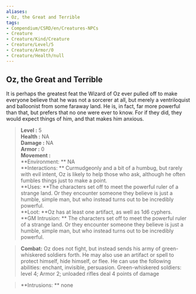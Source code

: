 ```yaml
---
aliases:
- Oz, the Great and Terrible
tags:
- Compendium/CSRD/en/Creatures-NPCs
- Creature
- Creature/Kind/Creature
- Creature/Level/5
- Creature/Armor/0
- Creature/Health/null
---
```


  
## Oz, the Great and Terrible  
It is perhaps the greatest feat the Wizard of Oz ever pulled off to make everyone believe that he was not a sorcerer at all, but merely a ventriloquist and balloonist from some faraway land. He is, in fact, far more powerful than that, but prefers that no one were ever to know. For if they did, they would expect things of him, and that makes him anxious.  

  
> **Level :** 5  
> **Health :** NA  
> **Damage :** NA  
> **Armor :** 0  
> **Movement :**   
> **Environment: ** NA  
> **Interactions: ** Curmudgeonly and a bit of a humbug, but rarely with evil intent, Oz is likely to help those who ask, although he often fumbles things just to make a point.  
> **Uses: **The characters set off to meet the powerful ruler of a strange land. Or they encounter someone they believe is just a humble, simple man, but who instead turns out to be incredibly powerful.  
> **Loot: **Oz has at least one artifact, as well as 1d6 cyphers.  
> **GM Intrusion: ** The characters set off to meet the powerful ruler of a strange land. Or they encounter someone they believe is just a humble, simple man, but who instead turns out to be incredibly powerful.  

> **Combat:** 
> Oz does not fight, but instead sends his army of green-whiskered soldiers forth.
He may also use an artifact or spell to protect himself, hide himself, or flee. He can use
the following abilities: enchant, invisible, persuasion.
	Green-whiskered soldiers: level 4; Armor 2; unloaded rifles deal 4 points of damage  
  

> **Intrusions: ** 
> none  
